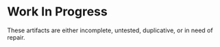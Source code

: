 # Work In Progress

These artifacts are either incomplete, untested, duplicative, or in need of repair.